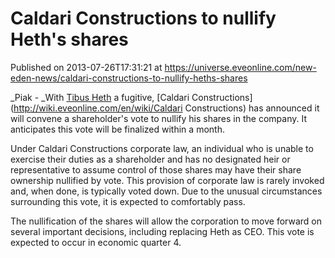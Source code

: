 # Caldari Constructions to nullify Heth's shares
Published on 2013-07-26T17:31:21 at https://universe.eveonline.com/new-eden-news/caldari-constructions-to-nullify-heths-shares

_Piak - _With [Tibus Heth](http://wiki.eveonline.com/en/wiki/) a fugitive, [Caldari Constructions](http://wiki.eveonline.com/en/wiki/Caldari Constructions) has announced it will convene a shareholder's vote to nullify his shares in the company. It anticipates this vote will be finalized within a month.

Under Caldari Constructions corporate law, an individual who is unable to exercise their duties as a shareholder and has no designated heir or representative to assume control of those shares may have their share ownership nullified by vote. This provision of corporate law is rarely invoked and, when done, is typically voted down. Due to the unusual circumstances surrounding this vote, it is expected to comfortably pass.

The nullification of the shares will allow the corporation to move forward on several important decisions, including replacing Heth as CEO. This vote is expected to occur in economic quarter 4.

